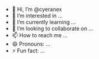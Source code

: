 - 👋 Hi, I’m @cyeranex
- 👀 I’m interested in ...
- 🌱 I’m currently learning ...
- 💞️ I’m looking to collaborate on ...
- 📫 How to reach me ...
- 😄 Pronouns: ...
- ⚡ Fun fact: ...

<!---
cyeranex/cyeranex is a ✨ special ✨ repository because its `README.md` (this file) appears on your GitHub profile.
You can click the Preview link to take a look at your changes.
--->
